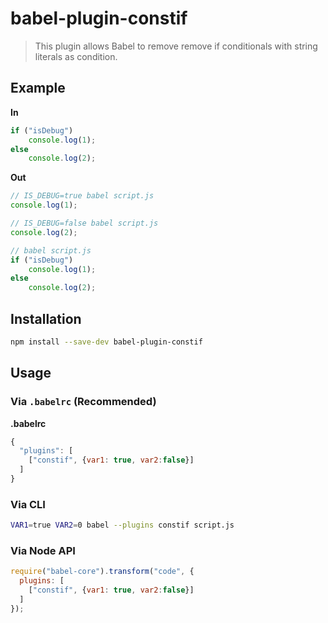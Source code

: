 # babel-plugin-constif

> This plugin allows Babel to remove remove if conditionals with string literals as condition.

## Example

**In**

```javascript
if ("isDebug")
	console.log(1);
else
	console.log(2);
```

**Out**

```javascript
// IS_DEBUG=true babel script.js
console.log(1);

// IS_DEBUG=false babel script.js
console.log(2);

// babel script.js
if ("isDebug")
	console.log(1);
else
	console.log(2);
```

## Installation

```sh
npm install --save-dev babel-plugin-constif
```

## Usage

### Via `.babelrc` (Recommended)

**.babelrc**

```javascript
{
  "plugins": [
    ["constif", {var1: true, var2:false}]
  ]
}
```

### Via CLI

```sh
VAR1=true VAR2=0 babel --plugins constif script.js
```

### Via Node API

```javascript
require("babel-core").transform("code", {
  plugins: [
    ["constif", {var1: true, var2:false}]
  ]
});
```
